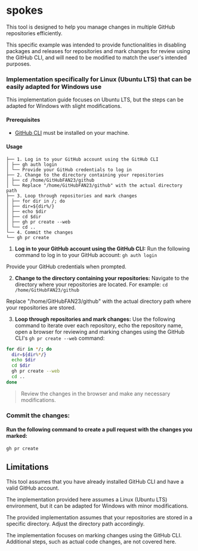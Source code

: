 # spokes

This tool is designed to help you manage changes in multiple GitHub repositories efficiently.

This specific example was intended to provide functionalities in disabling packages and releases for repositories and mark changes for review using the GitHub CLI, and will need to be modified to match the user's intended purposes.

### Implementation specifically for Linux (Ubuntu LTS) that can be easily adapted for Windows use

This implementation guide focuses on Ubuntu LTS, but the steps can be adapted for Windows with slight modifications.

#### Prerequisites

- [GitHub CLI](https://cli.github.com/) must be installed on your machine.

#### Usage
```
├── 1. Log in to your GitHub account using the GitHub CLI
│ ├── gh auth login
│ └── Provide your GitHub credentials to log in
├── 2. Change to the directory containing your repositories
│ ├── cd /home/GitHubFAN23/github
│ └── Replace "/home/GitHubFAN23/github" with the actual directory path
├── 3. Loop through repositories and mark changes
│ ├── for dir in /; do
│ ├── dir=${dir%/}
│ ├── echo $dir
│ ├── cd $dir
│ ├── gh pr create --web
│ └── cd ..
└── 4. Commit the changes
└── gh pr create
```

1. **Log in to your GitHub account using the GitHub CLI:** Run the following command to log in to your GitHub account: `gh auth login`

Provide your GitHub credentials when prompted.

2. **Change to the directory containing your repositories:** Navigate to the directory where your repositories are located. For example: `cd /home/GitHubFAN23/github`

Replace "/home/GitHubFAN23/github" with the actual directory path where your repositories are stored.

3. **Loop through repositories and mark changes:** Use the following command to iterate over each repository, echo the repository name, open a browser for reviewing and marking changes using the GitHub CLI's `gh pr create --web` command:

```bash
for dir in */; do
  dir=${dir%*/}
  echo $dir
  cd $dir
  gh pr create --web
  cd ..
done
```

> Review the changes in the browser and make any necessary modifications.

### Commit the changes:
#### Run the following command to create a pull request with the changes you marked:
```bash
gh pr create
```

## Limitations
This tool assumes that you have already installed GitHub CLI and have a valid GitHub account.

The implementation provided here assumes a Linux (Ubuntu LTS) environment, but it can be adapted for Windows with minor modifications.

The provided implementation assumes that your repositories are stored in a specific directory. Adjust the directory path accordingly.

The implementation focuses on marking changes using the GitHub CLI. Additional steps, such as actual code changes, are not covered here.
